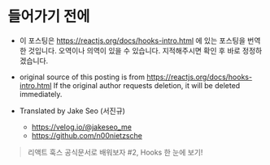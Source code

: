 # 들어가기 전에

- 이 포스팅은 https://reactjs.org/docs/hooks-intro.html 에 있는 포스팅을 번역한 것입니다. 오역이나 의역이 있을 수 있습니다. 지적해주시면 확인 후 바로 정정하겠습니다.

- original source of this posting is from https://reactjs.org/docs/hooks-intro.html If the original author requests deletion, it will be deleted immediately.

- Translated by Jake Seo (서진규)

	- https://velog.io/@jakeseo_me
	- https://github.com/n00nietzsche
    
> 리액트 훅스 공식문서로 배워보자 #2, Hooks 한 눈에 보기!
